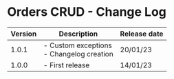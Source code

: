 # Orders CRUD - Change Log



| Version | Description     | Release date |
|---------|-----------------|--------------|
| 1.0.1   | - Custom exceptions <br> - Changelog creation   |   20/01/23    |
| 1.0.0   | - First release | 14/01/23     |

